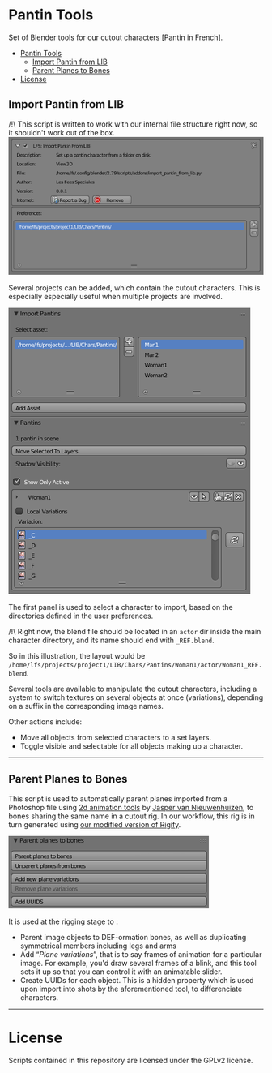 # Pantin Tools

Set of Blender tools for our cutout characters [Pantin in French].

<!-- TOC START min:1 max:3 link:true update:true -->
- [Pantin Tools](#pantin-tools)
  - [Import Pantin from LIB](#import-pantin-from-lib)
  - [Parent Planes to Bones](#parent-planes-to-bones)
- [License](#license)

<!-- TOC END -->



## Import Pantin from LIB
/!\ This script is written to work with our internal file structure right now, so it shouldn't work out of the box.
![preferences](docs/pantin_settings.png)

Several projects can be added, which contain the cutout characters. This is especially especially useful when multiple projects are involved.

![UI](docs/pantin_ui.png)

The first panel is used to select a character to import, based on the directories defined in the user preferences.

/!\ Right now, the blend file should be located in an `actor` dir inside the main character directory, and its name should end with `_REF.blend`.

So in this illustration, the layout would be `/home/lfs/projects/project1/LIB/Chars/Pantins/Woman1/actor/Woman1_REF.blend`.

Several tools are available to manipulate the cutout characters, including a system to switch textures on several objects at once (variations), depending on a suffix in the corresponding image names.

Other actions include:
* Move all objects from selected characters to a set layers.
* Toggle visible and selectable for all objects making up a character.

---

## Parent Planes to Bones
This script is used to automatically parent planes imported from a Photoshop file using [2d animation tools](https://github.com/LesFeesSpeciales/2d_animation_tools) by [Jasper van Nieuwenhuizen](http://linesofjasper.com/), to bones sharing the same name in a cutout rig. In our workflow, this rig is in turn generated using [our modified version of Rigify](https://github.com/LesFeesSpeciales/rigify).

![Parent](docs/parent.png)

It is used at the rigging stage to :
* Parent image objects to DEF-ormation bones, as well as duplicating symmetrical members including legs and arms
* Add “*Plane variations*”, that is to say frames of animation for a particular image. For example, you'd draw several frames of a blink, and this tool sets it up so that you can control it with an animatable slider.
* Create UUIDs for each object. This is a hidden property which is used upon import into shots by the aforementioned tool, to differenciate characters.

-----

# License

Scripts contained in this repository are licensed under the GPLv2 license.
